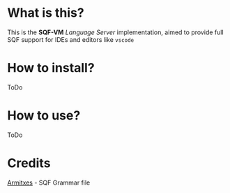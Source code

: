 # What is this?
This is the **SQF-VM** *Language Server* implementation, aimed to provide full SQF support
for IDEs and editors like `vscode`

# How to install?
ToDo

# How to use?
ToDo

# Credits
[Armitxes](https://github.com/Armitxes/VSCode_SQF) - SQF Grammar file